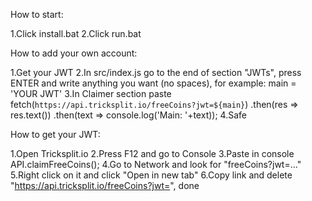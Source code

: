 
How to start:

1.Click install.bat
2.Click run.bat

How to add your own account:

1.Get your JWT
2.In src/index.js go to the end of section "JWTs", press ENTER and write anything you want (no spaces), for example: main = 'YOUR JWT'
3.In Claimer section paste 
	fetch(`https://api.tricksplit.io/freeCoins?jwt=${main}`)
    .then(res => res.text())
    .then(text => console.log('Main: '+text)); 
4.Safe

How to get your JWT:

1.Open Tricksplit.io
2.Press F12 and go to Console
3.Paste in console API.claimFreeCoins();
4.Go to Network and look for "freeCoins?jwt=..."
5.Right click on it and click "Open in new tab"
6.Copy link and delete "https://api.tricksplit.io/freeCoins?jwt=", done
